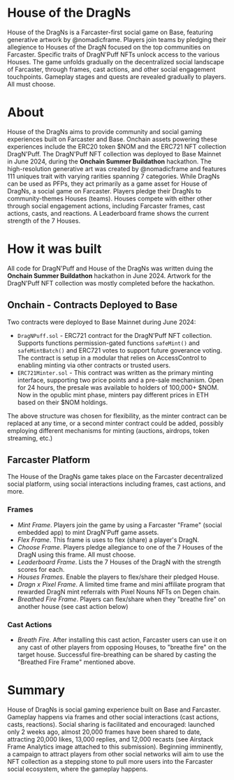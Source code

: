 # House of the DragNs

House of the DragNs is a Farcaster-first social game on Base, featuring generative artwork by @nomadicframe. Players join teams by pledging their allegience to Houses of the DragN focused on the top communities on Farcaster. Specific traits of DragN'Puff NFTs unlock access to the various Houses. The game unfolds gradually on the decentralized social landscape of Farcaster, through frames, cast actions, and other social engagement touchpoints. Gameplay stages and quests are revealed gradually to players. All must choose.

# About

House of the DragNs aims to provide community and social gaming experiences built on Farcaster and Base. Onchain assets powering these experiences include the ERC20 token $NOM and the ERC721 NFT collection DragN'Puff. The DragN'Puff NFT collection was deployed to Base Mainnet in June 2024, during the **Onchain Summer Buildathon** hackathon. The high-resolution generative art was created by @nomadicframe and features 111 uniques trait with varying rarities spanning 7 categories. While DragNs can be used as PFPs, they act primarily as a game asset for House of DragNs, a social game on Farcaster. Players pledge their DragNs to community-themes Houses (teams). Houses compete with either other through social engagement actions, including Farcaster frames, cast actions, casts, and reactions. A Leaderboard frame shows the current strength of the 7 Houses.

# How it was built

All code for DragN'Puff and House of the DragNs was written duing the **Onchain Summer Buildathon** hackathon in June 2024. Artwork for the DragN'Puff NFT collection was mostly completed before the hackathon.

## Onchain - Contracts Deployed to Base

Two contracts were deployed to Base Mainnet during June 2024:

- `DragNPuff.sol` - ERC721 contract for the DragN'Puff NFT collection. Supports functions permission-gated functions `safeMint()` and `safeMintBatch()` and ERC721 votes to support future goverance voting. The contract is setup in a modular that relies on AccessControl to enabling minting via other contracts or trusted users.
- `ERC721Minter.sol` - This contract was written as the primary minting interface, supporting two price points and a pre-sale mechanism. Open for 24 hours, the presale was available to holders of 100,000+ $NOM. Now in the opublic mint phase, minters pay different prices in ETH based on their $NOM holdings.

The above structure was chosen for flexibility, as the minter contract can be replaced at any time, or a second minter contract could be added, possibly employing different mechanisms for minting (auctions, airdrops, token streaming, etc.)

## Farcaster Platform

The House of the DragNs game takes place on the Farcaster decentralized social platform, using social interactions including frames, cast actions, and more.

### Frames

- *Mint Frame*. Players join the game by using a Farcaster "Frame" (social embedded app) to mint DragN'Puff game assets. 
- *Flex Frame*. This frame is uses to flex (share) a player's DragN.
- *Choose Frame*. Players pledge allegiance to one of the 7 Houses of the DragN using this frame. All must choose.
- *Leaderboard Frame*. Lists the 7 Houses of the DragN with the strength scores for each.
- *Houses Frames*. Enable the players to flex/share their pledged House.
- *Dragn x Pixel Frame*. A limited time frame and mini affiliate program that rewarded DragN mint referrals with Pixel Nouns NFTs on Degen chain.
- *Breathed Fire Frame*. Players can flex/share when they "breathe fire" on another house (see cast action below)

### Cast Actions

- *Breath Fire*. After installing this cast action, Farcaster users can use it on any cast of other players from opposing Houses, to "breathe fire" on the target house. Successful fire-breathing can be shared by casting the "Breathed Fire Frame" mentioned above.


# Summary

House of DragNs is social gaming experience built on Base and Farcaster. Gameplay happens via frames and other social interactions (cast actions, casts, reactions). Social sharing is facilitated and encouraged: launched only 2 weeks ago, almost 20,000 frames have been shared to date, attracting 20,000 likes, 13,000 replies, and 12,000 recasts (see Airstack Frame Analytics image attached to this submission). Beginning imminently, a campaign to attract players from other social networks will aim to use the NFT collection as a stepping stone to pull more users into the Farcaster social ecosystem, where the gameplay happens.
